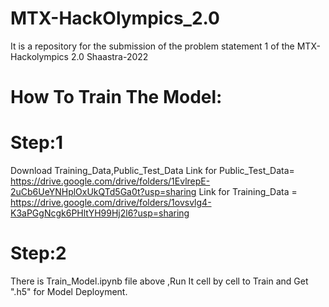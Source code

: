 # MTX-HackOlympics_2.0
It is a repository for the submission of the problem statement 1 of the MTX-Hackolympics 2.0 Shaastra-2022

# How To Train The Model:
 # Step:1
  Download Training_Data,Public_Test_Data
  Link for Public_Test_Data= https://drive.google.com/drive/folders/1EvlrepE-2uCb6UeYNHplOxUkQTd5Ga0t?usp=sharing
  Link for Training_Data = https://drive.google.com/drive/folders/1ovsvlg4-K3aPGgNcgk6PHltYH99Hj2l6?usp=sharing
 # Step:2
  There is Train_Model.ipynb file above ,Run It cell by cell to Train and Get ".h5" for Model Deployment.
